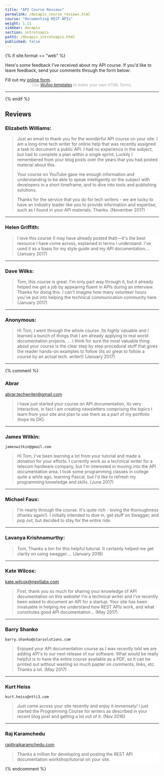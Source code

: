 ```yaml
---
title: "API Course Reviews"
permalink: /docapis_course_reviews.html
course: "Documenting REST APIs"
weight: 1.11
sidebar: docapis
section: introtoapis
path1: /docapis_introtoapis.html
published: false
---
```


{% if site.format == "web" %}
<style>
blockquote {
  background-color: white;
}
</style>

Here's some feedback I've received about my API course. If you'd like to leave feedback, send your comments through the form below:

<div id="wufoo-w1957lnr0qhfn8e">
Fill out my <a href="https://idratherbewriting.wufoo.com/forms/w1957lnr0qhfn8e">online form</a>.
</div>
<div id="wuf-adv" style="font-family:inherit;font-size: small;color:#a7a7a7;text-align:center;display:block;">Use <a href="http://www.wufoo.com/gallery/templates/">Wufoo templates</a> to make your own HTML forms.</div>
<script type="text/javascript">var w1957lnr0qhfn8e;(function(d, t) {
var s = d.createElement(t), options = {
'userName':'idratherbewriting',
'formHash':'w1957lnr0qhfn8e',
'autoResize':true,
'height':'640',
'async':true,
'host':'wufoo.com',
'header':'show',
'ssl':true};
s.src = ('https:' == d.location.protocol ? 'https://' : 'http://') + 'www.wufoo.com/scripts/embed/form.js';
s.onload = s.onreadystatechange = function() {
var rs = this.readyState; if (rs) if (rs != 'complete') if (rs != 'loaded') return;
try { w1957lnr0qhfn8e = new WufooForm();w1957lnr0qhfn8e.initialize(options);w1957lnr0qhfn8e.display(); } catch (e) {}};
var scr = d.getElementsByTagName(t)[0], par = scr.parentNode; par.insertBefore(s, scr);
})(document, 'script');</script>


---------
{% endif %}

## Reviews

### Elizabeth Williams:

> Just an email to thank you for the wonderful API course on your site. I am a long-time tech writer for online help that was recently assigned a task to document a public API. I had no experience in the subject, but had to complete a plan within a single sprint. Luckily I remembered from your blog posts over the years that you had posted material about this.
>
> Your course on YouTube gave me enough information and understanding to be able to speak intelligently on the subject with developers in a short timeframe, and to dive into tools and publishing solutions.
>
> Thanks for the service that you do for tech writers - we are lucky to have an industry leader like you to provide information and expertise, such as I found in your API materials. Thanks. (November 2017)

------

### Helen Griffith:

> I love this course (I may have already posted that)—it's the best resource I have come across, explained in terms I understand. I've used it as a basis for my style guide and my API documentation.... (January 2017)

---------

### Dave Wilks:

> Tom, this course is great. I'm only part way through it, but it already helped me get a job by appearing fluent in APIs during an interview. Thanks for doing this. I can't imagine how many volunteer hours you've put into helping the technical communication community here. (January 2017)

---------

### Anonymous:

> Hi Tom, I went through the whole course. Its highly valuable and I learned a bunch of things that I am already applying to real world documentation projects. ...  I think for sure the most valuable thing about your course is the clear step by step procedural stuff that gives the reader hands-on examples to follow (its so great to follow a course by an actual tech. writer!) (January 2017)

---------
{% comment %}

### Abrar
abrar.techwriter@gmail.com

> I have just started your course on API documentation, its very interactive, in fact I am creating newsletters comprising the topics I learn from your site and plan to use them as a part of my portfolio (hope its OK).

-------

### James Witkin:
	jameswitkin@gmail.com
> Hi Tom, I've been learning a lot from your tutorial and made a donation for your efforts. I currently work as a technical writer for a telecom hardware company, but I'm interested in moving into the API documentation area. I took some programming classes in college quite a while ago, learning Pascal, but I'd like to refresh my programming knowledge and skills.	(June 2017)

-------

### Michael Faux:

> I'm nearly through the course. It's quite rich - loving the thoroughness (thanks again!). I initially intended to dive in, get stuff on Swagger, and pop out, but decided to stay for the entire ride.

-------

### Lavanya Krishnamurthy:

> Tom, Thanks a ton for this helpful tutorial. It certainly helped me get clarity on using swagger.... (January 2016)

------

### Kate Wilcox:
kate.wilcox@nextlabs.com

> First, thank you so much for sharing your knowledge of API documentation on this website! I’m a technical writer and I’ve recently been asked to document an API for a startup. Your site has been invaluable in helping me understand how REST APIs work, and what constitutes good API documentation... (May 2017)

--------

### Barry Shanko
	barry.shanko@starsolutions.com
> Enjoyed your API documentation course as I was recently told we are adding API's to our next release of our software. What would be really helpful is to have the entire course available as a PDF, so it can be printed out without wasting so much papter on comments, links, etc. Thanks a lot. (May 2017)

--------

### Kurt Heiss
	kurt.heiss@ntti3.com
> Just came across your site recently and enjoy it immensely! I just started the Programming Course for writers as described in your recent blog post and getting a lot out of it. (Nov 2016)

-----

### Raj Karamchedu
raj@rajkaramchedu.com
> Thanks a million for developing and posting the REST API documentation workshop/tutorial on your site.

{% endcomment %}
